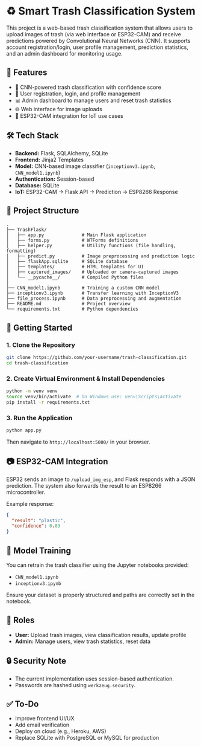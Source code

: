 
# ♻️ Smart Trash Classification System

This project is a web-based trash classification system that allows users to upload images of trash (via web interface or ESP32-CAM) and receive predictions powered by Convolutional Neural Networks (CNN). It supports account registration/login, user profile management, prediction statistics, and an admin dashboard for monitoring usage.

## 📌 Features

- 🧠 CNN-powered trash classification with confidence score
- 🧾 User registration, login, and profile management
- 📊 Admin dashboard to manage users and reset trash statistics
- 🌐 Web interface for image uploads
- 📡 ESP32-CAM integration for IoT use cases

## 🛠️ Tech Stack

- **Backend:** Flask, SQLAlchemy, SQLite
- **Frontend:** Jinja2 Templates
- **Model:** CNN-based image classifier (`inceptionv3.ipynb`, `CNN_model1.ipynb`)
- **Authentication:** Session-based
- **Database:** SQLite
- **IoT:** ESP32-CAM → Flask API → Prediction → ESP8266 Response

## 📂 Project Structure

```
.
├── TrashFlask/
│   ├── app.py              # Main Flask application
│   ├── forms.py            # WTForms definitions
│   ├── helper.py           # Utility functions (file handling, formatting)
│   ├── predict.py          # Image preprocessing and prediction logic
│   ├── flaskApp.sqlite     # SQLite database
│   ├── templates/          # HTML templates for UI
│   ├── captured_images/    # Uploaded or camera-captured images
│   └── __pycache__/        # Compiled Python files
│
├── CNN_model1.ipynb        # Training a custom CNN model
├── inceptionv3.ipynb       # Transfer learning with InceptionV3
├── file_process.ipynb      # Data preprocessing and augmentation
├── README.md               # Project overview
└── requirements.txt        # Python dependencies
```

## 🚀 Getting Started

### 1. Clone the Repository

```bash
git clone https://github.com/your-username/trash-classification.git
cd trash-classification
```

### 2. Create Virtual Environment & Install Dependencies

```bash
python -m venv venv
source venv/bin/activate  # On Windows use: venv\Scripts\activate
pip install -r requirements.txt
```

### 3. Run the Application

```bash
python app.py
```

Then navigate to `http://localhost:5000/` in your browser.

## 📷 ESP32-CAM Integration

ESP32 sends an image to `/upload_img_esp`, and Flask responds with a JSON prediction. The system also forwards the result to an ESP8266 microcontroller.

Example response:
```json
{
  "result": "plastic",
  "confidence": 0.89
}
```

## 🧪 Model Training

You can retrain the trash classifier using the Jupyter notebooks provided:

- `CNN_model1.ipynb`
- `inceptionv3.ipynb`

Ensure your dataset is properly structured and paths are correctly set in the notebook.

## 👤 Roles

- **User:** Upload trash images, view classification results, update profile
- **Admin:** Manage users, view trash statistics, reset data

## 🔒 Security Note

- The current implementation uses session-based authentication.
- Passwords are hashed using `werkzeug.security`.

## ✅ To-Do

- Improve frontend UI/UX
- Add email verification
- Deploy on cloud (e.g., Heroku, AWS)
- Replace SQLite with PostgreSQL or MySQL for production

